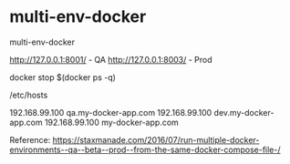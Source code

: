 # multi-env-docker
multi-env-docker

http://127.0.0.1:8001/ - QA
http://127.0.0.1:8003/ - Prod

docker stop $(docker ps -q)


/etc/hosts

192.168.99.100 qa.my-docker-app.com
192.168.99.100 dev.my-docker-app.com
192.168.99.100 my-docker-app.com



Reference: https://staxmanade.com/2016/07/run-multiple-docker-environments--qa--beta--prod--from-the-same-docker-compose-file-/
